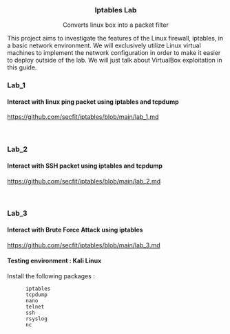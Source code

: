 <br />
<div align="center">
  <h3 align="center">Iptables Lab</h3>
  <p align="center">Converts linux box into a packet filter<br>
</div>

This project aims to investigate the features of the Linux firewall, iptables, in a basic network environment. We will exclusively utilize Linux virtual machines to implement the network configuration in order to make it easier to deploy outside of the lab. We will just talk about VirtualBox exploitation in this guide.

### Lab_1
#### Interact with linux ping packet using iptables and tcpdump
https://github.com/secfit/iptables/blob/main/lab_1.md
<br>
<br>
<br>
### Lab_2
#### Interact with SSH packet using iptables and tcpdump
https://github.com/secfit/iptables/blob/main/lab_2.md
<br>
<br>
<br>
### Lab_3
#### Interact with Brute Force Attack using iptables
https://github.com/secfit/iptables/blob/main/lab_3.md

#### Testing environment : Kali Linux
Install the following packages : 

      
          iptables
          tcpdump
          nano
          telnet
          ssh
          rsyslog
          nc
